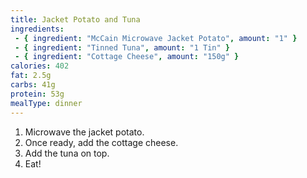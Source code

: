```yaml
---
title: Jacket Potato and Tuna
ingredients:
 - { ingredient: "McCain Microwave Jacket Potato", amount: "1" }
 - { ingredient: "Tinned Tuna", amount: "1 Tin" }
 - { ingredient: "Cottage Cheese", amount: "150g" }
calories: 402
fat: 2.5g
carbs: 41g
protein: 53g
mealType: dinner
---
```


1. Microwave the jacket potato.
2. Once ready, add the cottage cheese.
3. Add the tuna on top.
4. Eat!
